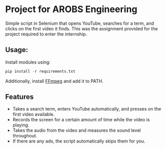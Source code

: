# Project for AROBS Engineering

Simple script in Selenium that opens YouTube, searches for a term, and clicks on the first video it finds. This was the assignment provided for the project required to enter the internship.

## Usage:

Install modules using:
```py
pip install -r requirements.txt
```

Additionally, install [FFmpeg](https://www.ffmpeg.org/download.html) and add it to PATH.

## Features

- Takes a search term, enters YouTube automatically, and presses on the first video available.
- Records the screen for a certain amount of time while the video is playing.
- Takes the audio from the video and measures the sound level throughout.
- If there are any ads, the script automatically skips them for you.
